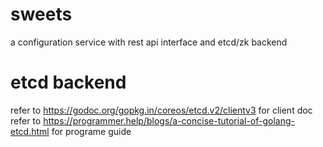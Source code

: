 # sweets
a configuration service with rest api interface and etcd/zk backend


# etcd backend
refer to https://godoc.org/gopkg.in/coreos/etcd.v2/clientv3 for client doc
refer to https://programmer.help/blogs/a-concise-tutorial-of-golang-etcd.html for programe guide
